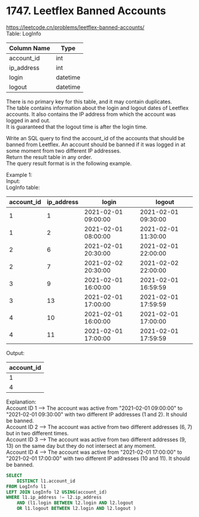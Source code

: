 # 1747. Leetflex Banned Accounts
https://leetcode.cn/problems/leetflex-banned-accounts/  
Table: LogInfo

| Column Name | Type     |
|-------------|----------|
| account_id  | int      |
| ip_address  | int      |
| login       | datetime |
| logout      | datetime |

There is no primary key for this table, and it may contain duplicates.   
The table contains information about the login and logout dates of Leetflex accounts. It also contains the IP address from which the account was logged in and out.   
It is guaranteed that the logout time is after the login time.
 

Write an SQL query to find the account_id of the accounts that should be banned from Leetflex. An account should be banned if it was logged in at some moment from two different IP addresses.   
Return the result table in any order.   
The query result format is in the following example.   
 
Example 1:  
Input:   
LogInfo table:  

| account_id | ip_address | login               | logout              |
|-------------|----------|-------------|----------|
| 1          | 1          | 2021-02-01 09:00:00 | 2021-02-01 09:30:00 |
| 1          | 2          | 2021-02-01 08:00:00 | 2021-02-01 11:30:00 |
| 2          | 6          | 2021-02-01 20:30:00 | 2021-02-01 22:00:00 |
| 2          | 7          | 2021-02-02 20:30:00 | 2021-02-02 22:00:00 |
| 3          | 9          | 2021-02-01 16:00:00 | 2021-02-01 16:59:59 |
| 3          | 13         | 2021-02-01 17:00:00 | 2021-02-01 17:59:59 |
| 4          | 10         | 2021-02-01 16:00:00 | 2021-02-01 17:00:00 |
| 4          | 11         | 2021-02-01 17:00:00 | 2021-02-01 17:59:59 |

Output: 

| account_id |
|-------------|
| 1          |
| 4          |

Explanation:    
Account ID 1 --> The account was active from "2021-02-01 09:00:00" to "2021-02-01 09:30:00" with two different IP addresses (1 and 2). It should be banned.   
Account ID 2 --> The account was active from two different addresses (6, 7) but in two different times.   
Account ID 3 --> The account was active from two different addresses (9, 13) on the same day but they do not intersect at any moment.   
Account ID 4 --> The account was active from "2021-02-01 17:00:00" to "2021-02-01 17:00:00" with two different IP addresses (10 and 11). It should be banned.  

``` sql
SELECT
    DISTINCT l1.account_id
FROM LogInfo l1
LEFT JOIN LogInfo l2 USING(account_id)
WHERE l1.ip_address != l2.ip_address 
    AND (l1.login BETWEEN l2.login AND l2.logout 
    OR l1.logout BETWEEN l2.login AND l2.logout )
```
